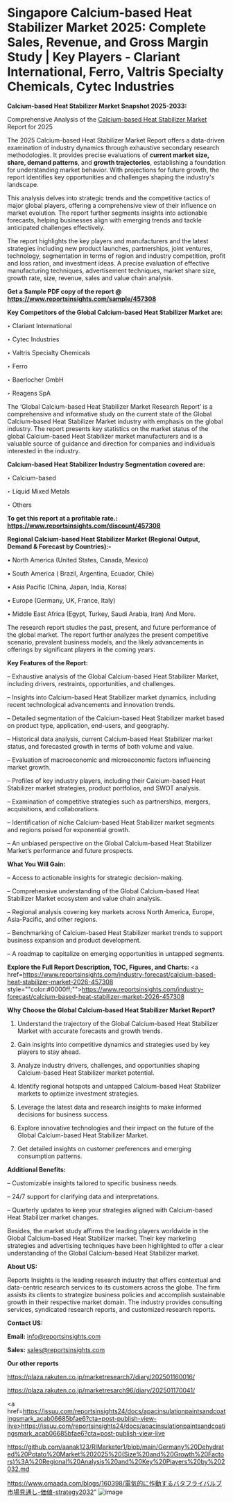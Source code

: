 # Singapore Calcium-based Heat Stabilizer Market 2025: Complete Sales, Revenue, and Gross Margin Study | Key Players - Clariant International, Ferro, Valtris Specialty Chemicals, Cytec Industries

<strong>Calcium-based Heat Stabilizer Market Snapshot 2025-2033:</strong>

Comprehensive Analysis of the <a href=https://www.reportsinsights.com/sample/457308>Calcium-based Heat Stabilizer Market</a> Report for 2025

The 2025 Calcium-based Heat Stabilizer Market Report offers a data-driven examination of industry dynamics through exhaustive secondary research methodologies. It provides precise evaluations of <strong>current market size, share, demand patterns</strong>, and <strong>growth trajectories</strong>, establishing a foundation for understanding market behavior. With projections for future growth, the report identifies key opportunities and challenges shaping the industry's landscape.

This analysis delves into strategic trends and the competitive tactics of major global players, offering a comprehensive view of their influence on market evolution. The report further segments insights into actionable forecasts, helping businesses align with emerging trends and tackle anticipated challenges effectively.

The report highlights the key players and manufacturers and the latest strategies including new product launches, partnerships, joint ventures, technology, segmentation in terms of region and industry competition, profit and loss ration, and investment ideas. A precise evaluation of effective manufacturing techniques, advertisement techniques, market share size, growth rate, size, revenue, sales and value chain analysis.

<strong>Get a Sample PDF copy of the report @ <a href=https://www.reportsinsights.com/sample/457308 style=color:#0000ff;>https://www.reportsinsights.com/sample/457308</a></strong>

<strong>Key Competitors of the Global Calcium-based Heat Stabilizer Market are:</strong>

‣ Clariant International

‣ Cytec Industries

‣ Valtris Specialty Chemicals

‣ Ferro

‣ Baerlocher GmbH

‣ Reagens SpA

The ‘Global Calcium-based Heat Stabilizer Market Research Report’ is a comprehensive and informative study on the current state of the Global Calcium-based Heat Stabilizer Market industry with emphasis on the global industry. The report presents key statistics on the market status of the global Calcium-based Heat Stabilizer market manufacturers and is a valuable source of guidance and direction for companies and individuals interested in the industry.

<strong>Calcium-based Heat Stabilizer Industry Segmentation covered are:</strong>

‣ Calcium-based

‣ Liquid Mixed Metals

‣ Others

<strong>To get this report at a profitable rate.: <a href=https://www.reportsinsights.com/discount/457308 style=color:#0000ff;>https://www.reportsinsights.com/discount/457308</a></strong>

<strong>Regional Calcium-based Heat Stabilizer Market (Regional Output, Demand &amp; Forecast by Countries):-</strong>

• North America (United States, Canada, Mexico)

• South America ( Brazil, Argentina, Ecuador, Chile)

• Asia Pacific (China, Japan, India, Korea)

• Europe (Germany, UK, France, Italy)

• Middle East Africa (Egypt, Turkey, Saudi Arabia, Iran) And More.

The research report studies the past, present, and future performance of the global market. The report further analyzes the present competitive scenario, prevalent business models, and the likely advancements in offerings by significant players in the coming years.

<strong>Key Features of the Report:</strong>

– Exhaustive analysis of the Global Calcium-based Heat Stabilizer Market, including drivers, restraints, opportunities, and challenges.

– Insights into Calcium-based Heat Stabilizer market dynamics, including recent technological advancements and innovation trends.

– Detailed segmentation of the Calcium-based Heat Stabilizer market based on product type, application, end-users, and geography.

– Historical data analysis, current Calcium-based Heat Stabilizer market status, and forecasted growth in terms of both volume and value.

– Evaluation of macroeconomic and microeconomic factors influencing market growth.

– Profiles of key industry players, including their Calcium-based Heat Stabilizer market strategies, product portfolios, and SWOT analysis.

– Examination of competitive strategies such as partnerships, mergers, acquisitions, and collaborations.

– Identification of niche Calcium-based Heat Stabilizer market segments and regions poised for exponential growth.

– An unbiased perspective on the Global Calcium-based Heat Stabilizer Market’s performance and future prospects.

<strong>What You Will Gain:</strong>

– Access to actionable insights for strategic decision-making.

– Comprehensive understanding of the Global Calcium-based Heat Stabilizer Market ecosystem and value chain analysis.

– Regional analysis covering key markets across North America, Europe, Asia-Pacific, and other regions.

– Benchmarking of Calcium-based Heat Stabilizer market trends to support business expansion and product development.

– A roadmap to capitalize on emerging opportunities in untapped segments.

<strong>Explore the Full Report Description, TOC, Figures, and Charts:</strong>
<a href=https://www.reportsinsights.com/industry-forecast/calcium-based-heat-stabilizer-market-2026-457308 style=""color:#0000ff;"">https://www.reportsinsights.com/industry-forecast/calcium-based-heat-stabilizer-market-2026-457308</a>

<strong>Why Choose the Global Calcium-based Heat Stabilizer Market Report?</strong>

1. Understand the trajectory of the Global Calcium-based Heat Stabilizer Market with accurate forecasts and growth trends.

2. Gain insights into competitive dynamics and strategies used by key players to stay ahead.

3. Analyze industry drivers, challenges, and opportunities shaping Calcium-based Heat Stabilizer market potential.

4. Identify regional hotspots and untapped Calcium-based Heat Stabilizer markets to optimize investment strategies.

5. Leverage the latest data and research insights to make informed decisions for business success.

6. Explore innovative technologies and their impact on the future of the Global Calcium-based Heat Stabilizer Market.

7. Get detailed insights on customer preferences and emerging consumption patterns.

<strong>Additional Benefits:</strong>

– Customizable insights tailored to specific business needs.

– 24/7 support for clarifying data and interpretations.

– Quarterly updates to keep your strategies aligned with Calcium-based Heat Stabilizer market changes.

Besides, the market study affirms the leading players worldwide in the Global Calcium-based Heat Stabilizer market. Their key marketing strategies and advertising techniques have been highlighted to offer a clear understanding of the Global Calcium-based Heat Stabilizer market.

<strong><strong>About US</strong>:</strong>

Reports Insights is the leading research industry that offers contextual and data-centric research services to its customers across the globe. The firm assists its clients to strategize business policies and accomplish sustainable growth in their respective market domain. The industry provides consulting services, syndicated research reports, and customized research reports.

<strong>Contact US:</strong>

<p class=><b>Email:</b> <a href=mailto:info@reportsinsights.com>info@reportsinsights.com</a></p>
<p class=><b>Sales:</b> <a href=mailto:sales@reportsinsights.com>sales@reportsinsights.com</a></p>

<strong>Our other reports</strong>

<a href=https://plaza.rakuten.co.jp/marketresearch7/diary/202501160016/>https://plaza.rakuten.co.jp/marketresearch7/diary/202501160016/</a>

<a href=https://plaza.rakuten.co.jp/marketresarch96/diary/202501170041/>https://plaza.rakuten.co.jp/marketresarch96/diary/202501170041/</a>

<a href=https://issuu.com/reportsinsights24/docs/apacinsulationpaintsandcoatingsmark_acab06685bfae6?cta=post-publish-view-live>https://issuu.com/reportsinsights24/docs/apacinsulationpaintsandcoatingsmark_acab06685bfae6?cta=post-publish-view-live</a>

<a href=https://github.com/aanak123/RIMarketer1/blob/main/Germany%20Dehydrated%20Potato%20Market%202025%20(Size%20and%20Growth%20Factors)%3A%20Regional%20Analysis%20and%20Key%20Players%20by%202032.md>https://github.com/aanak123/RIMarketer1/blob/main/Germany%20Dehydrated%20Potato%20Market%202025%20(Size%20and%20Growth%20Factors)%3A%20Regional%20Analysis%20and%20Key%20Players%20by%202032.md</a>

<a href=https://www.omaada.com/blogs/160398/電気的に作動するバタフライバルブ市場見通し-価値-strategy2032>https://www.omaada.com/blogs/160398/電気的に作動するバタフライバルブ市場見通し-価値-strategy2032</a>"
![image](https://github.com/user-attachments/assets/18506a70-2a46-42d1-92e5-03d5d7062644)
